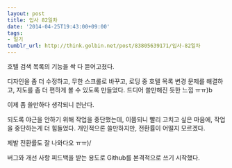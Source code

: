 ```yaml
---
layout: post
title: 입사 82일차
date: '2014-04-25T19:43:00+09:00'
tags:
- 일기
tumblr_url: http://think.golbin.net/post/83805639171/입사-82일차
---
```

호텔 검색 목록의 기능을 싹 다 뜯어고쳤다.

디자인을 좀 더 수정하고,
무한 스크롤로 바꾸고,
로딩 중 호텔 목록 변경 문제를 해결하고,
지도를 좀 더 편하게 볼 수 있도록 만들었다.
드디어 쓸만해진 듯한 느낌 ㅠㅠ)b

이제 좀 쓸만하다 생각되니 씐난다.

되도록 야근을 안하기 위해 작업을 중단했는데, 이쯤되니 빨리 고치고 싶은 마음에, 작업을 중단하는게 더 힘들었다.
개인적으론 쓸만하지만, 전환률이 어떨지 모르겠다.

제발 전환률도 잘 나와다오 ㅠㅠ)/


버그와 개선 사항 피드백을 받는 용도로 Github를 본격적으로 쓰기 시작했다.
